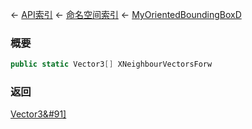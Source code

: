 ← [API索引](Api-Index) ← [命名空间索引](Namespace-Index) ← [MyOrientedBoundingBoxD](VRageMath.MyOrientedBoundingBoxD)

### 概要

```csharp
public static Vector3[] XNeighbourVectorsForw
```

### 返回

[Vector3&#91&#93;](VRageMath.Vector3&#91&#93;)

